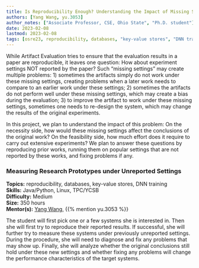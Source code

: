 ```yaml
---
title: Is Reproducibility Enough? Understanding the Impact of Missing Settings in Artifact Evaluation
authors: [Yang Wang, yu.3053]
author_notes: ["Associate Professor, CSE, Ohio State", "Ph.D. student"]
date: 2023-02-08
lastmod: 2023-02-08
tags: [osre23, reproducibility, databases, "key-value stores", "DNN training"]
---
```


While Artifact Evaluation tries to ensure that the evaluation results in a paper are reproducible, it leaves one question: How about experiment settings NOT reported by the paper? Such “missing settings” may create multiple problems: 1) sometimes the artifacts simply do not work under these missing settings, creating problems when a later work needs to compare to an earlier work under these settings; 2) sometimes the artifacts do not perform well under these missing settings, which may create a bias during the evaluation; 3) to improve the artifact to work under these missing settings, sometimes one needs to re-design the system, which may change the results of the original experiments.  

In this project, we plan to understand the impact of this problem: On the necessity side, how would these missing settings affect the conclusions of the original work? On the feasibility side, how much effort does it require to carry out extensive experiments? We plan to answer these questions by reproducing prior works, running them on popular settings that are not reported by these works, and fixing problems if any.  

### Measuring Research Prototypes under Unreported Settings

**Topics:** reproducibility, databases, key-value stores, DNN training  
**Skills:** Java/Python, Linux, TPC/YCSB  
**Difficulty:** Medium  
**Size:** 350 hours  
**Mentor(s):** [Yang Wang](mailto:wang.7564@osu.edu), {{% mention yu.3053 %}}  

The student will first pick one or a few systems she is interested in. Then she will first try to reproduce their reported results. If successful, she will further try to measure these systems under previously unreported settings. During the procedure, she will need to diagnose and fix any problems that may show up. Finally, she will analyze whether the original conclusions still hold under these new settings and whether fixing any problems will change the performance characteristics of the target systems.
